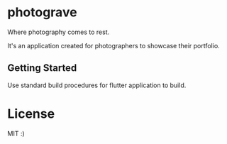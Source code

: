 # photograve
Where photography comes to rest.


It's an application created for photographers to showcase their portfolio.

## Getting Started
Use standard build procedures for flutter application to build.


# License
MIT :)
